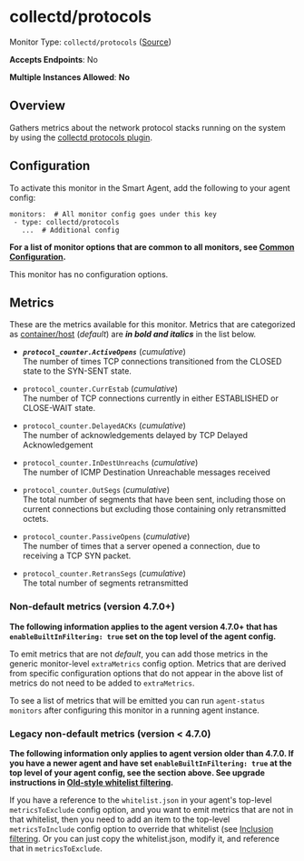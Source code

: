 
<!--- Generated by to-integrations-repo script in Smart Agent repo, DO NOT MODIFY HERE --->
<!--- GENERATED BY gomplate from scripts/docs/templates/monitor-page.md.tmpl --->

# collectd/protocols

Monitor Type: `collectd/protocols` ([Source](https://github.com/signalfx/signalfx-agent/tree/master/pkg/monitors/collectd/protocols))

**Accepts Endpoints**: No

**Multiple Instances Allowed**: **No**

## Overview

Gathers metrics about the network protocol
stacks running on the system by using the [collectd protocols
plugin](https://collectd.org/wiki/index.php/Plugin:Protocols).


## Configuration

To activate this monitor in the Smart Agent, add the following to your
agent config:

```
monitors:  # All monitor config goes under this key
 - type: collectd/protocols
   ...  # Additional config
```

**For a list of monitor options that are common to all monitors, see [Common
Configuration](../monitor-config.html#common-configuration).**


This monitor has no configuration options.
## Metrics

These are the metrics available for this monitor.
Metrics that are categorized as
[container/host](https://docs.signalfx.com/en/latest/admin-guide/usage.html#about-custom-bundled-and-high-resolution-metrics)
(*default*) are ***in bold and italics*** in the list below.


 - ***`protocol_counter.ActiveOpens`*** (*cumulative*)<br>    The number of times TCP connections transitioned from the CLOSED state to the SYN-SENT state.
 - `protocol_counter.CurrEstab` (*cumulative*)<br>    The number of TCP connections currently in either ESTABLISHED or CLOSE-WAIT state.
 - `protocol_counter.DelayedACKs` (*cumulative*)<br>    The number of acknowledgements delayed by TCP Delayed Acknowledgement
 - `protocol_counter.InDestUnreachs` (*cumulative*)<br>    The number of ICMP Destination Unreachable messages received
 - `protocol_counter.OutSegs` (*cumulative*)<br>    The total number of segments that have been sent, including those on current connections but excluding those containing only retransmitted octets.

 - `protocol_counter.PassiveOpens` (*cumulative*)<br>    The number of times that a server opened a connection, due to receiving a TCP SYN packet.
 - `protocol_counter.RetransSegs` (*cumulative*)<br>    The total number of segments retransmitted

### Non-default metrics (version 4.7.0+)

**The following information applies to the agent version 4.7.0+ that has
`enableBuiltInFiltering: true` set on the top level of the agent config.**

To emit metrics that are not _default_, you can add those metrics in the
generic monitor-level `extraMetrics` config option.  Metrics that are derived
from specific configuration options that do not appear in the above list of
metrics do not need to be added to `extraMetrics`.

To see a list of metrics that will be emitted you can run `agent-status
monitors` after configuring this monitor in a running agent instance.

### Legacy non-default metrics (version < 4.7.0)

**The following information only applies to agent version older than 4.7.0. If
you have a newer agent and have set `enableBuiltInFiltering: true` at the top
level of your agent config, see the section above. See upgrade instructions in
[Old-style whitelist filtering](../legacy-filtering.html#old-style-whitelist-filtering).**

If you have a reference to the `whitelist.json` in your agent's top-level
`metricsToExclude` config option, and you want to emit metrics that are not in
that whitelist, then you need to add an item to the top-level
`metricsToInclude` config option to override that whitelist (see [Inclusion
filtering](../legacy-filtering.html#inclusion-filtering).  Or you can just
copy the whitelist.json, modify it, and reference that in `metricsToExclude`.



